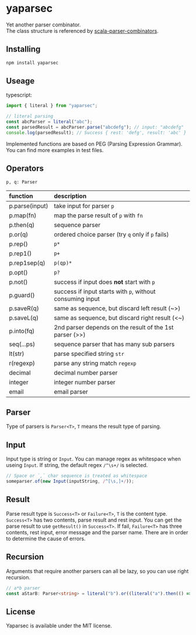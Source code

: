# yaparsec

Yet another parser combinator.  
The class structure is referenced by [scala-parser-combinators](https://github.com/scala/scala-parser-combinators).

## Installing

```bash
npm install yaparsec
```

## Useage

typescript:  

```typescript
import { literal } from "yaparsec";

// literal parsing
const abcParser = literal("abc");
const parsedResult = abcParser.parse("abcdefg"); // input: "abcdefg"
console.log(parsedResult); // Success { rest: 'defg', result: 'abc' }
```

Implemented functions are based on PEG (Parsing Expression Grammar). You can find more examples in test files.

## Operators

`p, q: Parser`  

| function | description |
|:---------|:------------|
|p.parse(input)|take input for parser `p`|
|p.map(fn)|map the parse result of `p` with `fn`|
|p.then(q)|sequence parser|
|p.or(q)|ordered choice parser (try `q` only if `p` fails)|
|p.rep()|`p*`|
|p.rep1()|`p+`|
|p.rep1sep(q)|`p(qp)*`|
|p.opt()|`p?`|
|p.not()|success if input does **not** start with `p`|
|p.guard()|success if input starts with `p`, without consuming input|
|p.saveR(q)|same as sequence, but discard left result (~>)|
|p.saveL(q)|same as sequence, but discard right result (<~)|
|p.into(fq)|2nd parser depends on the result of the 1st parser (>>)|
|seq(...ps)|sequence parser that has many sub parsers|
|lt(str)|parse specified string `str`|
|r(regexp)|parse any string match `regexp`|
|decimal|decimal number parser|
|integer|integer number parser|
|email|email parser|

## Parser

Type of parsers is `Parser<T>`, `T` means the result type of parsing.

## Input

Input type is string or `Input`. You can manage regex as whitespace when useing `Input`.  If string, the default regex `/^\s+/` is selected.

```typescript
// Space or `,` char sequence is treated as whitespace
someparser.of(new Input(inputString, /^[\s,]+/));
```

## Result

Parse result type is `Success<T>` or `Failure<T>`, `T` is the content type. `Success<T>` has two contents, parse result and rest input. You can get the parse result to use `getResult()` in `Success<T>`. If fail, `Failure<T>` has three contents, rest input, error message and the parser name. There are in order to determine the cause of errors.

## Recursion

Arguments that require another parsers can all be lazy, so you can use right recursion.

```typescript
// a*b parser
const aStarB: Parser<string> = literal("b").or((literal("a").then(() => aStarB).map(ret => ret[0] + ret[1]));
```

## License

Yaparsec is available under the MIT license.
